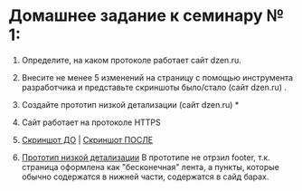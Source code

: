 # Домашнее задание к семинару № 1:
1. Определите, на каком протоколе работает сайт dzen.ru.
2. Внесите не менее 5 изменений на страницу с помощью инструмента разработчика и представьте скриншоты было/стало (сайт dzen.ru) .
3. Создайте прототип низкой детализации (сайт dzen.ru) *


1. Сайт работает на протоколе HTTPS

2. [Скриншот ДО](Screen_before.png) | [Скриншот ПОСЛЕ](Screen_after.png) 

3. [Прототип низкой детализации](Prototype.png)
В прототипе не отрзил footer, т.к. страница оформлена как "бесконечная" лента, а пункты, которые обычно содержатся в нижней части, содержатся в сайд барах. 

